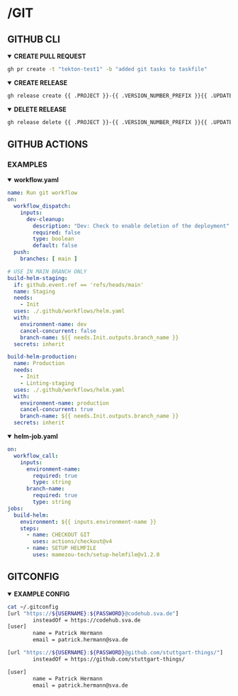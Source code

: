 # /GIT

## GITHUB CLI

<details open><summary><b>CREATE PULL REQUEST</b></summary>

```bash
gh pr create -t "tekton-test1" -b "added git tasks to taskfile"
```

</details close>

<details open><summary><b>CREATE RELEASE</b></summary>

```bash
gh release create {{ .PROJECT }}-{{ .VERSION_NUMBER_PREFIX }}{{ .UPDATED_VERSION_NUMBER }} --notes "released chart artifcact for {{ .PROJECT }}" {{ .PACKAGE }}
```

</details close>

<details open><summary><b>DELETE RELEASE</b></summary>

```bash
gh release delete {{ .PROJECT }}-{{ .VERSION_NUMBER_PREFIX }}{{ .UPDATED_VERSION_NUMBER }} -y || true
```

</details close>

## GITHUB ACTIONS

### EXAMPLES

<details open><summary><b>workflow.yaml</b></summary>

```yaml
name: Run git workflow
on:
  workflow_dispatch:
    inputs:
      dev-cleanup:
        description: "Dev: Check to enable deletion of the deployment"
        required: false
        type: boolean
        default: false
  push:
    branches: [ main ]

# USE IN MAIN BRANCH ONLY
build-helm-staging:
  if: github.event.ref == 'refs/heads/main'
  name: Staging
  needs:
    - Init
  uses: ./.github/workflows/helm.yaml
  with:
    environment-name: dev
    cancel-concurrent: false
    branch-name: ${{ needs.Init.outputs.branch_name }}
  secrets: inherit

build-helm-production:
  name: Production
  needs:
    - Init
    - Linting-staging
  uses: ./.github/workflows/helm.yaml
  with:
    environment-name: production
    cancel-concurrent: true
    branch-name: ${{ needs.Init.outputs.branch_name }}
  secrets: inherit
```

</details close>

<details open><summary><b>helm-job.yaml</b></summary>

```yaml
on:
  workflow_call:
    inputs:
      environment-name:
        required: true
        type: string
      branch-name:
        required: true
        type: string
jobs:
  build-helm:
    environment: ${{ inputs.environment-name }}
    steps:
      - name: CHECKOUT GIT
        uses: actions/checkout@v4
      - name: SETUP HELMFILE
        uses: mamezou-tech/setup-helmfile@v1.2.0
```

</details close>




## GITCONFIG

<details open><summary><b>EXAMPLE CONFIG</b></summary>

```bash
cat ~/.gitconfig 
[url "https://${USERNAME}:${PASSWORD}@codehub.sva.de"]
        insteadOf = https://codehub.sva.de
[user]
        name = Patrick Hermann
        email = patrick.hermann@sva.de

[url "https://${USERNAME}:${PASSWORD}@github.com/stuttgart-things/"]
        insteadOf = https://github.com/stuttgart-things/

[user]
        name = Patrick Hermann
        email = patrick.hermann@sva.de
```

</details close>

